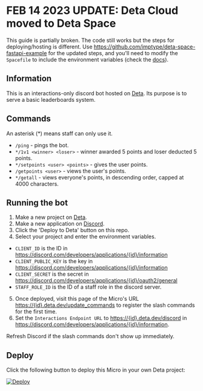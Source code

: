 # FEB 14 2023 UPDATE: Deta Cloud moved to Deta Space
This guide is partially broken. The code still works but the steps for deploying/hosting is different. Use https://github.com/imptype/deta-space-fastapi-example for the updated steps, and you'll need to modify the `Spacefile` to include the environment variables (check the [docs](https://deta.space/docs/en/reference/spacefile)).

## Information
This is an interactions-only discord bot hosted on [Deta](https://deta.sh). Its purpose is to serve a basic leaderboards system.

## Commands
An asterisk (*) means staff can only use it.
- `/ping` - pings the bot.
- `*/1v1 <winner> <loser>` - winner awarded 5 points and loser deducted 5 points.
- `*/setpoints <user> <points>` - gives the user points.
- `/getpoints <user>` - views the user's points.
- `*/getall` - views everyone's points, in descending order, capped at 4000 characters.

## Running the bot
1. Make a new project on [Deta](https://web.deta.sh/home).
2. Make a new application on [Discord](https://discord.com/developers/applications).
3. Click the 'Deploy to Deta' button on this repo.
4. Select your project and enter the environment variables.
  - `CLIENT_ID` is the ID in https://discord.com/developers/applications/{id}/information
  - `CLIENT_PUBLIC_KEY` is the key in https://discord.com/developers/applications/{id}/information
  - `CLIENT_SECRET` is the secret in https://discord.com/developers/applications/{id}/oauth2/general
  - `STAFF_ROLE_ID` is the ID of a staff role in the discord server.
5. Once deployed, visit this page of the Micro's URL [https://{id}.deta.dev/update_commands](https://deta.sh) to register the slash commands for the first time.
6. Set the `Interactions Endpoint URL` to [https://{id}.deta.dev/discord](https://deta.sh) in https://discord.com/developers/applications/{id}/information.

Refresh Discord if the slash commands don't show up immediately.

## Deploy
Click the following button to deploy this Micro in your own Deta project:

[![Deploy](https://button.deta.dev/1/svg)](https://go.deta.dev/deploy)
